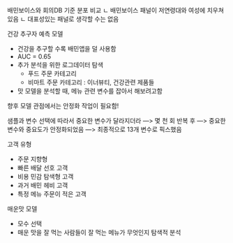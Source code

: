 배민보이스와 회의DB 기준 분포 비교
ㄴ 배민보이스 패널이 저연령대와 여성에 치우쳐있음
ㄴ 대표성있는 패널로 생각할 수는 없음

건강 추구자 예측 모델
- 건강을 추구할 수록 배민앱을 덜 사용함
- AUC = 0.65
- 추가 분석을 위한 로그데이터 탐색
	- 푸드 주문 카테고리
	- 비마트 주문 카테고리 : 이너뷰티, 건강관련 제품들
- 맛 모델을 분석할 때, 메뉴 관련 변수를 잡아서 해보려고함

향후 모델 관점에서는 안정화 작업이 필요함!


샘플과 변수 선택에 따라서 중요한 변수가 달라지더라 —> 몇 천 회 반복 후 —> 중요한 변수와 중요도가 안정화되었음
—> 최종적으로 13개 변수로 픽스했음

고객 유형
- 주문 지향형
- 빠른 배달 선호 고객
- 비용 민감 탐색형 고객
- 과거 배민 헤비 고객
- 특정 메뉴 주문이 적은 고객

매운맛 모델
- 모수 선택
- 매운 맛을 잘 먹는 사람들이 잘 먹는 메뉴가 무엇인지 탐색적 분석